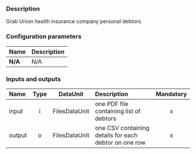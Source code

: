 ### Description

Grab Union health insurance company personal debtors.

### Configuration parameters

| Name | Description |
|:----|:----|
|**N/A** | N/A |

### Inputs and outputs

|Name |Type | DataUnit | Description | Mandatory |
|:--------|:------:|:------:|:-------------|:---------------------:|
|input|i|FilesDataUnit|one PDF file containing list of debtors|x|
|output|o|FilesDataUnit|one CSV containing details for each debtor on one row|x|